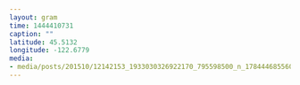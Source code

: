 ```yaml
---
layout: gram
time: 1444410731
caption: ""
latitude: 45.5132
longitude: -122.6779
media:
- media/posts/201510/12142153_1933030326922170_795598500_n_17844468556000351.jpg
---
```


